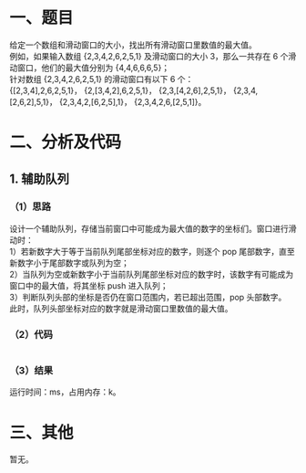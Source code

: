 # 一、题目
给定一个数组和滑动窗口的大小，找出所有滑动窗口里数值的最大值。  
例如，如果输入数组 {2,3,4,2,6,2,5,1} 及滑动窗口的大小 3，那么一共存在 6 个滑动窗口，他们的最大值分别为 {4,4,6,6,6,5}；  
针对数组 {2,3,4,2,6,2,5,1} 的滑动窗口有以下 6 个：  
{[2,3,4],2,6,2,5,1}， {2,[3,4,2],6,2,5,1}， {2,3,[4,2,6],2,5,1}， {2,3,4,[2,6,2],5,1}， {2,3,4,2,[6,2,5],1}， {2,3,4,2,6,[2,5,1]}。  
# 二、分析及代码
## 1. 辅助队列
### （1）思路
设计一个辅助队列，存储当前窗口中可能成为最大值的数字的坐标们。窗口进行滑动时：  
1）若新数字大于等于当前队列尾部坐标对应的数字，则逐个 pop 尾部数字，直至新数字小于尾部数字或队列为空；    
2）当队列为空或新数字小于当前队列尾部坐标对应的数字时，该数字有可能成为窗口中的最大值，将其坐标 push 进入队列；  
3）判断队列头部的坐标是否仍在窗口范围内，若已超出范围，pop 头部数字。   
此时，队列头部坐标对应的数字就是滑动窗口里数值的最大值。 
### （2）代码
```java
```
### （3）结果
运行时间：ms，占用内存：k。     
# 三、其他
暂无。    
